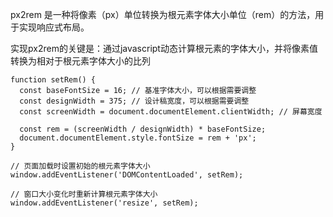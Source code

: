 px2rem 是一种将像素（px）单位转换为根元素字体大小单位（rem）的方法，用于实现响应式布局。

实现px2rem的关键是：通过javascript动态计算根元素的字体大小，并将像素值转换为相对于根元素字体大小的比列
```
function setRem() {
  const baseFontSize = 16; // 基准字体大小，可以根据需要调整
  const designWidth = 375; // 设计稿宽度，可以根据需要调整
  const screenWidth = document.documentElement.clientWidth; // 屏幕宽度

  const rem = (screenWidth / designWidth) * baseFontSize;
  document.documentElement.style.fontSize = rem + 'px';
}

// 页面加载时设置初始的根元素字体大小
window.addEventListener('DOMContentLoaded', setRem);

// 窗口大小变化时重新计算根元素字体大小
window.addEventListener('resize', setRem);

```